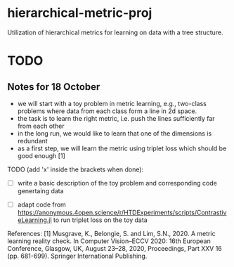 # hierarchical-metric-proj
Utilization of hierarchical metrics for learning on data with a tree structure.


# TODO

## Notes for 18 October
- we will start with a toy problem in metric learning, e.g., two-class problems where data from each class form a line in 2d space.
- the task is to learn the right metric, i.e. push the lines sufficiently far from each other
- in the long run, we would like to learn that one of the dimensions is redundant
- as a first step, we will learn the metric using triplet loss which should be good enough [1]

TODO (add 'x' inside the brackets when done):
- [ ] write a basic description of the toy problem and corresponding code genertaing data
- [ ] adapt code from https://anonymous.4open.science/r/HTDExperiments/scripts/ContrastiveLearning.jl to run triplet loss on the toy data




References:
[1] Musgrave, K., Belongie, S. and Lim, S.N., 2020. A metric learning reality check. In Computer Vision–ECCV 2020: 16th European Conference, Glasgow, UK, August 23–28, 2020, Proceedings, Part XXV 16 (pp. 681-699). Springer International Publishing.
